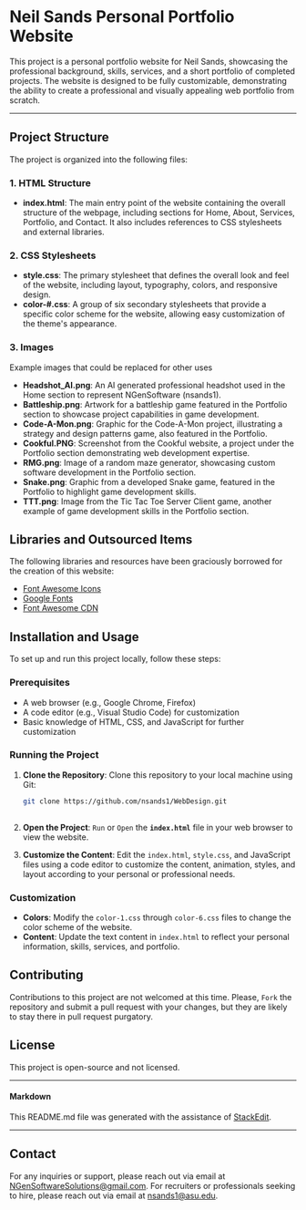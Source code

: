 # Neil Sands Personal Portfolio Website

This project is a personal portfolio website for Neil Sands, showcasing the professional background, skills, services, and a short portfolio of completed projects. The website is designed to be fully customizable, demonstrating the ability to create a professional and visually appealing web portfolio from scratch.
___
## Project Structure

The project is organized into the following files:

### 1. HTML Structure

-   **index.html**: The main entry point of the website containing the overall structure of the webpage, including sections for Home, About, Services, Portfolio, and Contact. It also includes references to CSS stylesheets and external libraries.

### 2. CSS Stylesheets

-   **style.css**: The primary stylesheet that defines the overall look and feel of the website, including layout, typography, colors, and responsive design.
-   **color-#.css**: A group of six secondary stylesheets that provide a specific color scheme for the website, allowing easy customization of the theme's appearance.

### 3. Images
Example images that could be replaced for other uses
-   **Headshot_AI.png**: An AI generated professional headshot used in the Home section to represent NGenSoftware (nsands1).
-   **Battleship.png**: Artwork for a battleship game featured in the Portfolio section to showcase project capabilities in game development.
-   **Code-A-Mon.png**: Graphic for the Code-A-Mon project, illustrating a strategy and design patterns game, also featured in the Portfolio.
-   **Cookful.PNG**: Screenshot from the Cookful website, a project under the Portfolio section demonstrating web development expertise.
-   **RMG.png**: Image of a random maze generator, showcasing custom software development in the Portfolio section.
-   **Snake.png**: Graphic from a developed Snake game, featured in the Portfolio to highlight game development skills.
-   **TTT.png**: Image from the Tic Tac Toe Server Client game, another example of game development skills in the Portfolio section.

## Libraries and Outsourced Items

The following libraries and resources have been graciously borrowed for the creation of this website:
- [Font Awesome Icons](https://fontawesome.com/v4/icons/)
- [Google Fonts](https://fonts.googleapis.com/)
- [Font Awesome CDN](https://cdnjs.cloudflare.com/ajax/libs/font-awesome/6.6.0/css/all.min.css)

## Installation and Usage

To set up and run this project locally, follow these steps:

### Prerequisites

- A web browser (e.g., Google Chrome, Firefox)
- A code editor (e.g., Visual Studio Code) for customization
- Basic knowledge of HTML, CSS, and JavaScript for further customization

### Running the Project

1. **Clone the Repository**: Clone this repository to your local machine using Git:
   ```bash
   git clone https://github.com/nsands1/WebDesign.git 
	
2.  **Open the Project**: `Run` or `Open` the **`index.html`** file in your web browser to view the website.
    
3.  **Customize the Content**: Edit the `index.html`, `style.css`, and JavaScript files using a code editor to customize the content, animation, styles, and layout according to your personal or professional needs.
    
### Customization

-   **Colors**: Modify the `color-1.css` through `color-6.css` files to change the color scheme of the website.
-   **Content**: Update the text content in `index.html` to reflect your personal information, skills, services, and portfolio.

## Contributing

Contributions to this project are not welcomed at this time. Please, `Fork` the repository and submit a pull request with your changes, but they are likely to stay there in pull request purgatory.

## License

This project is open-source and not licensed.

___
#### Markdown

This README.md file was generated with the assistance of [StackEdit](https://stackedit.io/app#).
___

## Contact

For any inquiries or support, please reach out via email at NGenSoftwareSolutions@gmail.com.
For recruiters or professionals seeking to hire, please reach out via email at nsands1@asu.edu.